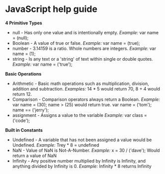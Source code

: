 # JavaScript help guide
**4 Primitive Types**
 * null  - Has only one value and is intentionally empty.  _Example:_ var name = (null);
 * Boolean  - A value of true or false.   _Example:_ var name = (true);
 * number  - 3.14159 is a ratio.  Whole numbers are integers.  _Example:_ var name = (1);
 * string  - Is any text or a 'string' of text within single or double quotes.  _Example:_ var name = ('true');
 
**Basic Operations**
  * Arithmetic - Basic math operations such as multiplication, division, addition and subtraction.
   _Examples:_ 14 * 5  would return 70, 8 + 4 would return 12.
  * Comparison - Comparison operators always return a Boolean. 
  _Example:_ var name = (30); name > (25) would return true. var name = ('tom'); name == ('jerry');
  * assignment - Assigns a value to the variable _Example:_ var class = ('code');
 
**Built in Constants**
 * Undefined - A variable that has not been assigned a value would be Undefined. _Example:_ Trey * 8 = undefined
 * NaN -  Value of NaN is Not-A-Number. _Example:_  x = 30 / ('dave'); Would return a value of NaN
 * Infinity - Any positive number multiplied by Infinity is Infinity, and anything divided by Infinity is 0.
 _Example:_  Infinity * 8 returns Infinity 


 
  
